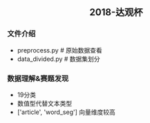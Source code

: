 <h2 align="center">2018-达观杯</p>

### 文件介绍
- preprocess.py      # 原始数据查看
- data_divided.py    # 数据集划分

### 数据理解&赛题发现
- 19分类
- 数值型代替文本类型
- ['article', 'word_seg'] 向量维度较高
